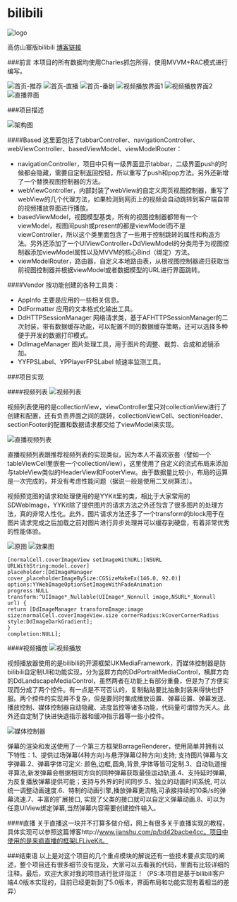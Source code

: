 # bilibili
![logo](http://upload-images.jianshu.io/upload_images/2692232-e28e8fd94a496e5c.png?imageMogr2/auto-orient/strip%7CimageView2/2/w/1240)

高仿山寨版bilibili
[博客链接](http://www.jianshu.com/p/aed1a3fe5039)

###前言
本项目的所有数据均使用Charles抓包所得，使用MVVM+RAC模式进行编写。

![首页-推荐](http://upload-images.jianshu.io/upload_images/2692232-8a5841df87a62f74.jpg?imageMogr2/auto-orient/strip%7CimageView2/2/w/1240)
![首页-直播](http://upload-images.jianshu.io/upload_images/2692232-c4052f7f90baa0a8.jpg?imageMogr2/auto-orient/strip%7CimageView2/2/w/1240)
![首页-番剧](http://upload-images.jianshu.io/upload_images/2692232-5b216257ecf33767.jpg?imageMogr2/auto-orient/strip%7CimageView2/2/w/1240)
![视频播放界面1](http://upload-images.jianshu.io/upload_images/2692232-0e9f508349d0cbc8.jpg?imageMogr2/auto-orient/strip%7CimageView2/2/w/1240)
![视频播放界面2](http://upload-images.jianshu.io/upload_images/2692232-1f7ab980c232d517.jpg?imageMogr2/auto-orient/strip%7CimageView2/2/w/1240)
![直播界面](http://upload-images.jianshu.io/upload_images/2692232-9a3f68b3fd4d9192.jpg?imageMogr2/auto-orient/strip%7CimageView2/2/w/1240)

###项目描述

![架构图](http://upload-images.jianshu.io/upload_images/2692232-bb06d6624a0f7692.png?imageMogr2/auto-orient/strip%7CimageView2/2/w/1240)

####Based
这里面包括了tabbarController、navigationController、webViewController、basedViewModel、viewModelRouter：
* navigationController，项目中只有一级界面显示tabbar，二级界面push的时候都会隐藏，需要自定制返回按钮，所以重写了push和pop方法。另外还新增了一个替换视图控制器的方法。
* webViewController，内部封装了webView的自定义网页视图控制器，重写了webView的几个代理方法，如果检测到网页上的视频会自动跳转到客户端自带的视频播放界面进行播放。
* basedViewModel，视图模型基类，所有的视图控制器都带有一个viewModel，视图间push或present的都是viewModel而不是viewController，所以这个类里面包含了一些用于控制跳转的属性和构造方法。另外还添加了一个UIViewController+DdViewModel的分类用于为视图控制器添加viewModel属性以及MVVM的核心Bind（绑定）方法。
* viewModelRouter，路由器，自定义本地路由表，从根视图控制器递归获取当前视图控制器并根据viewModel或者数据模型的URL进行界面跳转。

####Vendor
按功能创建的各种工具类：
* AppInfo 主要是应用的一些相关信息。
* DdFormatter 应用的文本格式化输出工具。
* DdHTTPSessionManager 网络请求类，基于AFHTTPSessionManager的二次封装，带有数据缓存功能，可以配置不同的数据缓存策略，还可以选择多种便于开发的数据打印模式。
* DdImageManager 图片处理工具，用于图片的调整、裁剪、合成和滤镜添加。
* YYFPSLabel、YPPlayerFPSLabel 帧速率监测工具。

###项目实现

####视频列表
![视频列表](http://upload-images.jianshu.io/upload_images/2692232-67474052dfbfce46.png?imageMogr2/auto-orient/strip%7CimageView2/2/w/1240)

视频列表使用的是collectionView，viewController里只对collectionView进行了创建和配置，还有负责界面之间的跳转，collectionViewCell、sectionHeader、sectionFooter的配置和数据请求都交给了viewModel来实现。

![直播视频列表](http://upload-images.jianshu.io/upload_images/2692232-22427caba11a7f1b.png?imageMogr2/auto-orient/strip%7CimageView2/2/w/1240)

直播视频列表跟推荐视频列表的实现类似，因为本人不喜欢嵌套（譬如一个tableViewCell里嵌套一个collectionView），这里使用了自定义的流式布局来添加与tableView类似的HeaderView和FooterView。由于数据量比较小，布局的运算是一次完成的，并没有考虑性能问题（据说一般是使用二叉树算法）。

视频预览图的请求和处理使用的是YYKit里的类，相比于大家常用的SDWebImage，YYKit除了提供图片的请求方法之外还包含了很多图片的处理方法，真的非常人性化。此外，图片请求方法还多了一个transform的block用于在图片请求完成之后加载之前对图片进行异步处理并可以缓存到硬盘，有着非常优秀的性能体验。

![原图](http://upload-images.jianshu.io/upload_images/2692232-9870579c82061b60.jpg?imageMogr2/auto-orient/strip%7CimageView2/2/w/1240)
![效果图](http://upload-images.jianshu.io/upload_images/2692232-e4bf4ff22a3a6c2c.png?imageMogr2/auto-orient/strip%7CimageView2/2/w/1240)
```
[normalCell.coverImageView setImageWithURL:[NSURL URLWithString:model.cover] 
placeholder:[DdImageManager cover_placeholderImageBySize:CGSizeMakeEx(146.0, 92.0)] 
options:YYWebImageOptionSetImageWithFadeAnimation 
progress:NULL 
transform:^UIImage*_Nullable(UIImage*_Nonnull image,NSURL*_Nonnull url) {
return [DdImageManager transformImage:image size:normalCell.coverImageView.size cornerRadius:kCoverCornerRadius style:DdImageDarkGradient];
} 
completion:NULL];
```

####视频播放
![视频播放](http://upload-images.jianshu.io/upload_images/2692232-7fd8efb3ad54ad7f.png?imageMogr2/auto-orient/strip%7CimageView2/2/w/1240)

视频播放器使用的是bilibili的开源框架IJKMediaFramework，而媒体控制器是防bilibili自定制UI和功能实现，分为竖屏方向的DdPortraitMediaControl，横屏方向的DdLandscapeMediaControl，虽然两者在功能上有部分重叠，但是为了方便实现而分成了两个控件。有一点是不可否认的，复制黏贴要比抽象封装来得快也舒服。两个控件的实现并不复杂，但是要同时集成播放设置、弹幕设置、弹幕发送、播放控制、媒体控制器自动隐藏、进度监控等诸多功能，代码量可谓惊为天人。此外还自定制了快进快退指示器和缓冲指示器等一些小控件。

![媒体控制器](http://upload-images.jianshu.io/upload_images/2692232-bf128e049cf279e1.png?imageMogr2/auto-orient/strip%7CimageView2/2/w/1240)

弹幕的渲染和发送使用了一个第三方框架BarrageRenderer，使用简单并拥有以下特性：1、提供过场弹幕(4种方向)与悬浮弹幕(2种方向)支持; 支持图片弹幕与文字弹幕.2、弹幕字体可定义: 颜色,边框,圆角,背景,字体等皆可定制.3、自动轨道搜寻算法,新发弹幕会根据相同方向的同种弹幕获取最佳运动轨道.4、支持延时弹幕,为反复播放弹幕提供可能；支持与外界的时间同步.5、独立的动画时间系统, 可以统一调整动画速度.6、特制的动画引擎,播放弹幕更流畅,可承接持续的10条/s的弹幕流速.7、丰富的扩展接口, 实现了父类的接口就可以自定义弹幕动画.8、可以为任意UIView绑定弹幕,当然弹幕内容需要创建控件输入。

####直播
关于直播这一块并不打算多做介绍，网上有很多关于直播实现的教程，具体实现可以参照这篇博客http://www.jianshu.com/p/bd42bacbe4cc。项目中使用的是来疯直播的框架LFLiveKit。

###结束语
以上是对这个项目的几个重点模块的解说还有一些技术要点实现的阐述，整个项目还有很多细节没有提及，大家可以去看我的代码，里面有比较详细的注释。最后，欢迎大家对我的项目进行批评指正！（PS:本项目是基于bilibili客户端4.0版本实现的，目前已经更新到了5.0版本，界面布局和功能实现有着相当的差异）
